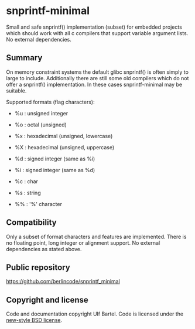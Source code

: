 snprintf-minimal
================

Small and safe snprintf() implementation (subset) for embedded projects which
should work with all c compilers that support variable argument lists. No
external dependencies.

Summary
-------
On memory constraint systems the default glibc snprintf() is often simply to
large to include. Additionally there are still some old compilers which
do not offer a snprintf() implementation. In these cases snprintf-minimal may
be suitable.

Supported formats (flag characters):
 * %u : unsigned integer
 * %o : octal (unsigned)
 * %x : hexadecimal (unsigned, lowercase)
 * %X : hexadecimal (unsigned, uppercase)
 * %d : signed integer (same as %i)
 * %i : signed integer (same as %d)
 * %c : char
 * %s : string

 * %% : '%' character

Compatibility
-------------

Only a subset of format characters and features are implemented. There is no
floating point, long integer or alignment support. No external dependencies as
stated above.

Public repository
---------------------

https://github.com/berlincode/snprintf_minimal

Copyright and license
---------------------

Code and documentation copyright Ulf Bartel. Code is licensed under the
[new-style BSD license](./LICENSE.txt).

